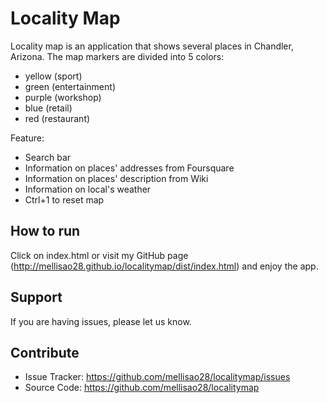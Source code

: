 Locality Map
===================================================

Locality map is an application that shows several places in Chandler, Arizona. The map markers are divided into 5 colors:
- yellow (sport)
- green (entertainment)
- purple (workshop)
- blue (retail)
- red (restaurant)

Feature:
- Search bar
- Information on places' addresses from Foursquare
- Information on places' description from Wiki
- Information on local's weather
- Ctrl+1 to reset map

How to run
-----------
Click on index.html or visit my GitHub page (http://mellisao28.github.io/localitymap/dist/index.html) and enjoy the app.

Support
-------

If you are having issues, please let us know.

Contribute
----------

- Issue Tracker: https://github.com/mellisao28/localitymap/issues
- Source Code: https://github.com/mellisao28/localitymap
